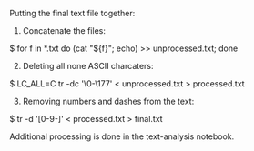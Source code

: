 Putting the final text file together:

1. Concatenate the files:

$ for f in *.txt do (cat "${f}"; echo) >> unprocessed.txt; done

2. Deleting all none ASCII charcaters:

$ LC_ALL=C tr -dc '\0-\177' < unprocessed.txt > processed.txt

3. Removing numbers and dashes from the text:

$ tr -d '[0-9-]' < processed.txt > final.txt

Additional processing is done in the text-analysis notebook.